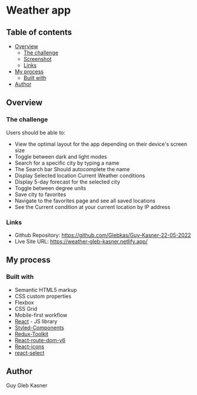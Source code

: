 # Weather app

## Table of contents

-   [Overview](#overview)
    -   [The challenge](#the-challenge)
    -   [Screenshot](#screenshot)
    -   [Links](#links)
-   [My process](#my-process)
    -   [Built with](#built-with)
-   [Author](#author)

## Overview

### The challenge

Users should be able to:

-   View the optimal layout for the app depending on their device's screen size
-   Toggle between dark and light modes
-   Search for a specific city by typing a name
-   The Search bar Should autocomplete the name
-   Display Selected location Current Weather conditions
-   Display 5-day forecast for the selected city
-   Toggle between degree units
-   Save city to favorites
-   Navigate to the favorites page and see all saved locations
-   See the Current condition at your current location by IP address


### Links

-   Github Repository: https://github.com/Glebkas/Guy-Kasner-22-05-2022
-   Live Site URL: https://weather-gleb-kasner.netlify.app/

## My process

### Built with

-   Semantic HTML5 markup
-   CSS custom properties
-   Flexbox
-   CSS Grid
-   Mobile-first workflow
-   [React](https://reactjs.org/) - JS library
-   [Styled-Components](https://styled-components.com/)
-   [Redux-Toolkit](https://redux-toolkit.js.org/)
-   [React-route-dom-v6](https://www.npmjs.com/package/react-router-dom)
-   [React-icons](https://www.npmjs.com/package/react-icons)
-   [react-select](https://www.npmjs.com/package/react-select)


## Author

Guy Gleb Kasner
